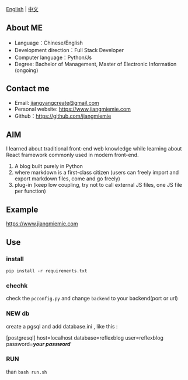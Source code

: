 [English](README.md) | [中文](READMEzh.md)

## About ME

- Language：Chinese/English
- Development direction：Full Stack Developer
- Computer language：Python/Js
- Degree: Bachelor of Management, Master of Electronic Information (ongoing)

## Contact me

- Email: jiangyangcreate@gmail.com
- Personal website: https://www.jiangmiemie.com
- Github：https://github.com/jiangmiemie

## AIM

I learned about traditional front-end web knowledge while learning about React framework commonly used in modern front-end.

1. A blog built purely in Python
2. where markdown is a first-class citizen (users can freely import and export markdown files, come and go freely)
3. plug-in (keep low coupling, try not to call external JS files, one JS file per function)


## Example

https://www.jiangmiemie.com

## Use

### install
`pip install -r requirements.txt`


### chechk

check the  `pcconfig.py` and change  `backend` to your backend(port or url)


### NEW db

create a pgsql and add  database.ini  , like this :

[postgresql]
host=localhost
database=reflexblog
user=reflexblog
password=***your password***

### RUN

than `bash run.sh`

